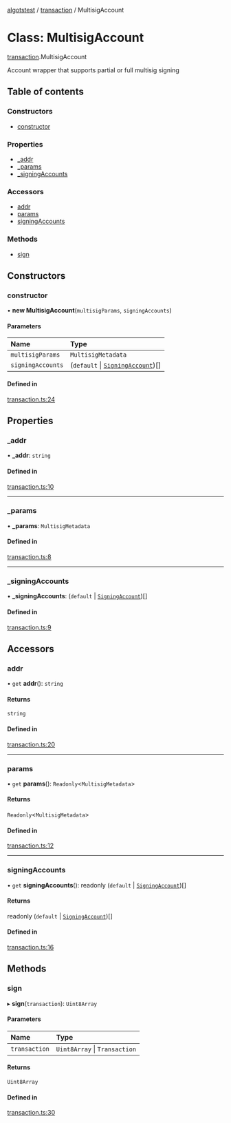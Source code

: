[algotstest](../README.md) / [transaction](../modules/transaction.md) / MultisigAccount

# Class: MultisigAccount

[transaction](../modules/transaction.md).MultisigAccount

Account wrapper that supports partial or full multisig signing

## Table of contents

### Constructors

- [constructor](transaction.MultisigAccount.md#constructor)

### Properties

- [\_addr](transaction.MultisigAccount.md#_addr)
- [\_params](transaction.MultisigAccount.md#_params)
- [\_signingAccounts](transaction.MultisigAccount.md#_signingaccounts)

### Accessors

- [addr](transaction.MultisigAccount.md#addr)
- [params](transaction.MultisigAccount.md#params)
- [signingAccounts](transaction.MultisigAccount.md#signingaccounts)

### Methods

- [sign](transaction.MultisigAccount.md#sign)

## Constructors

### constructor

• **new MultisigAccount**(`multisigParams`, `signingAccounts`)

#### Parameters

| Name | Type |
| :------ | :------ |
| `multisigParams` | `MultisigMetadata` |
| `signingAccounts` | (`default` \| [`SigningAccount`](transaction.SigningAccount.md))[] |

#### Defined in

[transaction.ts:24](https://github.com/algorandfoundation/algokit-utils-ts/blob/b75e3eb/src/transaction.ts#L24)

## Properties

### \_addr

• **\_addr**: `string`

#### Defined in

[transaction.ts:10](https://github.com/algorandfoundation/algokit-utils-ts/blob/b75e3eb/src/transaction.ts#L10)

___

### \_params

• **\_params**: `MultisigMetadata`

#### Defined in

[transaction.ts:8](https://github.com/algorandfoundation/algokit-utils-ts/blob/b75e3eb/src/transaction.ts#L8)

___

### \_signingAccounts

• **\_signingAccounts**: (`default` \| [`SigningAccount`](transaction.SigningAccount.md))[]

#### Defined in

[transaction.ts:9](https://github.com/algorandfoundation/algokit-utils-ts/blob/b75e3eb/src/transaction.ts#L9)

## Accessors

### addr

• `get` **addr**(): `string`

#### Returns

`string`

#### Defined in

[transaction.ts:20](https://github.com/algorandfoundation/algokit-utils-ts/blob/b75e3eb/src/transaction.ts#L20)

___

### params

• `get` **params**(): `Readonly`<`MultisigMetadata`\>

#### Returns

`Readonly`<`MultisigMetadata`\>

#### Defined in

[transaction.ts:12](https://github.com/algorandfoundation/algokit-utils-ts/blob/b75e3eb/src/transaction.ts#L12)

___

### signingAccounts

• `get` **signingAccounts**(): readonly (`default` \| [`SigningAccount`](transaction.SigningAccount.md))[]

#### Returns

readonly (`default` \| [`SigningAccount`](transaction.SigningAccount.md))[]

#### Defined in

[transaction.ts:16](https://github.com/algorandfoundation/algokit-utils-ts/blob/b75e3eb/src/transaction.ts#L16)

## Methods

### sign

▸ **sign**(`transaction`): `Uint8Array`

#### Parameters

| Name | Type |
| :------ | :------ |
| `transaction` | `Uint8Array` \| `Transaction` |

#### Returns

`Uint8Array`

#### Defined in

[transaction.ts:30](https://github.com/algorandfoundation/algokit-utils-ts/blob/b75e3eb/src/transaction.ts#L30)
